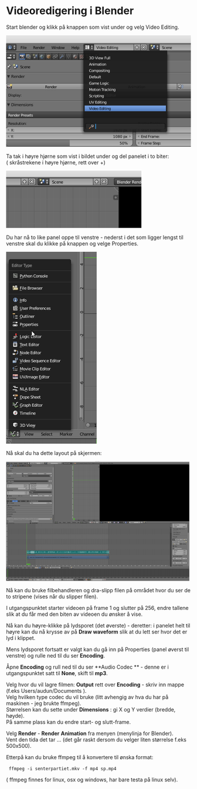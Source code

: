 # Videoredigering i Blender

Start blender og klikk på knappen som vist under og velg Video Editing.

![](/assets/videolayout.png)

Ta tak i høyre hjørne som vist i bildet under og del panelet i to biter:  
\( skråstrekene i høyre hjørne, rett over +\)

![](/assets/splitwindow.png)

Du har nå to like panel oppe til venstre - nederst i det som ligger lengst til venstre skal du klikke på knappen og velge Properties.

![](/assets/prop.png)

Nå skal du ha dette layout på skjermen:

![](/assets/mainview.png)

Nå kan du bruke filbehandleren og dra-slipp filen på området hvor du ser de to stripene \(vises når du slipper filen\).

I utgangspunktet starter videoen på frame 1 og slutter på 256, endre tallene slik at du får med den biten av videoen du ønsker å vise.

Nå kan du høyre-klikke på lydsporet \(det øverste\) - deretter:  i panelet helt til høyre kan du nå krysse av på **Draw waveform** slik at du lett ser hvor det er lyd i klippet.

Mens lydsporet fortsatt er valgt kan du gå inn på Properties \(panel øverst til venstre\) og rulle ned til du ser **Encoding**.

Åpne **Encoding** og rull ned til du ser **Audio Codec ** - denne er i utgangspunktet satt til **None**, skift til **mp3**.

Velg hvor du vil lagre filmen:  **Output** rett over **Encoding** - skriv inn mappe \(f.eks Users/audun/Documents \).  
Velg hvilken type codec du vil bruke \(litt avhengig av hva du har på maskinen - jeg brukte ffmpeg\).  
Størrelsen kan du sette under **Dimensions** : gi X og Y verdier \(bredde, høyde\).  
På samme plass kan du endre start- og slutt-frame.

Velg **Render** - **Render** **Animation** fra menyen \(menylinja for Blender\).  
Vent den tida det tar ... \(det går raskt dersom du velger liten størrelse f.eks 500x500\).

Etterpå kan du bruke ffmpeg til å konvertere til ønska format:

```
 ffmpeg -i senterpartiet.mkv -f mp4 sp.mp4
```

\( ffmpeg finnes for linux, osx og windows, har bare testa på linux selv\).

